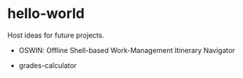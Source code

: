 # hello-world
Host ideas for future projects.

+ OSWIN: Offline Shell-based Work-Management Itinerary Navigator

+ grades-calculator
